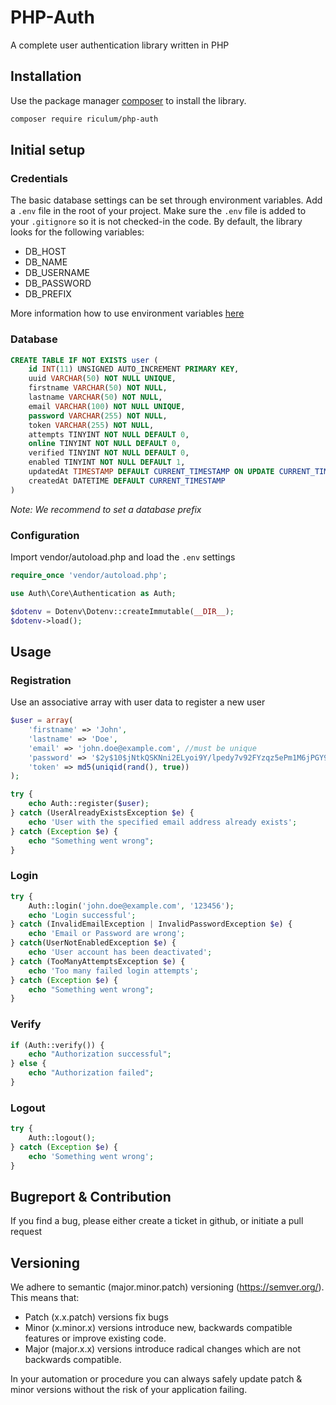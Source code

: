 # PHP-Auth
A complete user authentication library written in PHP

## Installation
Use the package manager [composer](https://getcomposer.org) to install the library.
```bash
composer require riculum/php-auth
```

## Initial setup
### Credentials
The basic database settings can be set through environment variables. Add a `.env` file in the root of your project. Make sure the `.env` file is added to your `.gitignore` so it is not checked-in the code. By default, the library looks for the following variables:

* DB_HOST
* DB_NAME
* DB_USERNAME
* DB_PASSWORD
* DB_PREFIX

More information how to use environment variables [here](https://github.com/vlucas/phpdotenv)

### Database
```sql
CREATE TABLE IF NOT EXISTS user (
    id INT(11) UNSIGNED AUTO_INCREMENT PRIMARY KEY,
    uuid VARCHAR(50) NOT NULL UNIQUE,
    firstname VARCHAR(50) NOT NULL,
    lastname VARCHAR(50) NOT NULL,
    email VARCHAR(100) NOT NULL UNIQUE,
    password VARCHAR(255) NOT NULL,
    token VARCHAR(255) NOT NULL,
    attempts TINYINT NOT NULL DEFAULT 0,
    online TINYINT NOT NULL DEFAULT 0,
    verified TINYINT NOT NULL DEFAULT 0,
    enabled TINYINT NOT NULL DEFAULT 1,
    updatedAt TIMESTAMP DEFAULT CURRENT_TIMESTAMP ON UPDATE CURRENT_TIMESTAMP,
    createdAt DATETIME DEFAULT CURRENT_TIMESTAMP
)
```

*Note: We recommend to set a database prefix*

### Configuration
Import vendor/autoload.php and load the `.env` settings
```php
require_once 'vendor/autoload.php';

use Auth\Core\Authentication as Auth;

$dotenv = Dotenv\Dotenv::createImmutable(__DIR__);
$dotenv->load();
```

## Usage
### Registration
Use an associative array with user data to register a new user
```php
$user = array(
    'firstname' => 'John',
    'lastname' => 'Doe',
    'email' => 'john.doe@example.com', //must be unique
    'password' => '$2y$10$jNtkQSKNni2ELyoi9Y/lpedy7v92FYzqz5ePm1M6jPGY9hb8TCmAq',
    'token' => md5(uniqid(rand(), true))
);

try {
    echo Auth::register($user);
} catch (UserAlreadyExistsException $e) {
    echo 'User with the specified email address already exists';
} catch (Exception $e) {
    echo "Something went wrong";
}
```

### Login
```php
try {
    Auth::login('john.doe@example.com', '123456');
    echo 'Login successful';
} catch (InvalidEmailException | InvalidPasswordException $e) {
    echo 'Email or Password are wrong';
} catch(UserNotEnabledException $e) {
    echo 'User account has been deactivated';
} catch (TooManyAttemptsException $e) {
    echo 'Too many failed login attempts';
} catch (Exception $e) {
    echo "Something went wrong";
}
```

### Verify
```php
if (Auth::verify()) {
    echo "Authorization successful";
} else {
    echo "Authorization failed";
}
```
### Logout
```php
try {
    Auth::logout();
} catch (Exception $e) {
    echo 'Something went wrong';
}
```

## Bugreport & Contribution
If you find a bug, please either create a ticket in github, or initiate a pull request

## Versioning
We adhere to semantic (major.minor.patch) versioning (https://semver.org/). This means that:

* Patch (x.x.patch) versions fix bugs
* Minor (x.minor.x) versions introduce new, backwards compatible features or improve existing code.
* Major (major.x.x) versions introduce radical changes which are not backwards compatible.

In your automation or procedure you can always safely update patch & minor versions without the risk of your application failing.


